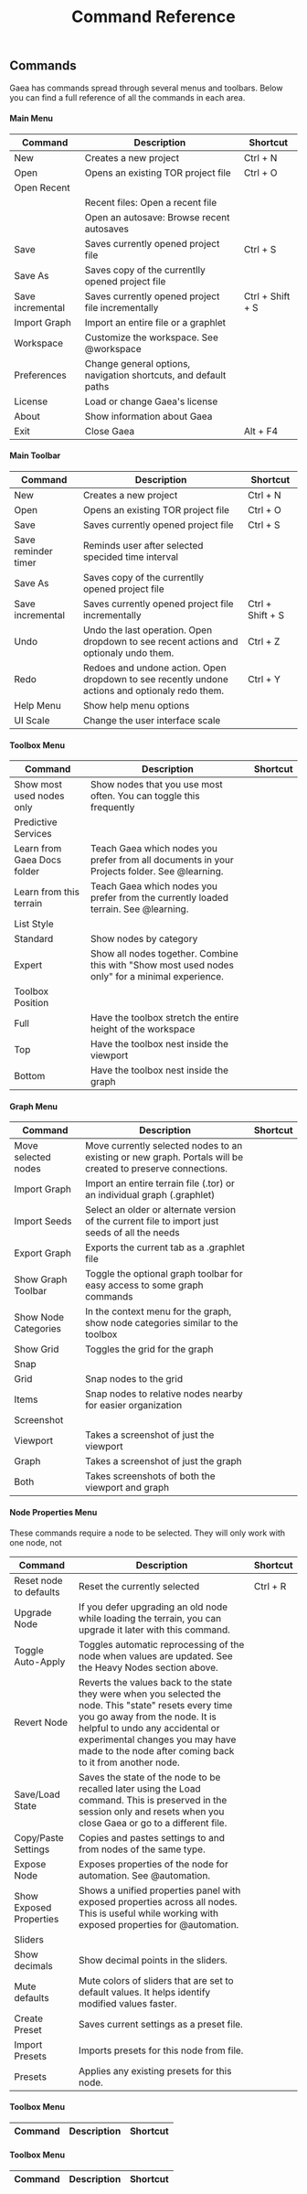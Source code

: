 ﻿---
uid: commands
title: Command Reference
---

## Commands

Gaea has commands spread through several menus and toolbars. Below you can find a full reference of all the commands in each area.



#### Main Menu

| Command          | Description                                                     | Shortcut         |
| ---------------- | --------------------------------------------------------------- | ---------------- |
| New              | Creates a new project                                           | Ctrl + N         |
| Open             | Opens an existing TOR project file                              | Ctrl + O         |
| Open Recent      |                                                                 |                  |
|                  | Recent files: Open a recent file                                |                  |
|                  | Open an autosave: Browse recent autosaves                       |                  |
| Save             | Saves currently opened project file                             | Ctrl + S         |
| Save As          | Saves copy of the currentlly opened project file                |                  |
| Save incremental | Saves currently opened project file incrementally               | Ctrl + Shift + S |
| Import Graph     | Import an entire file or a graphlet                             |                  |
| Workspace        | Customize the workspace. See @workspace                         |                  |
| Preferences      | Change general options, navigation shortcuts, and default paths |                  |
| License          | Load or change Gaea's license                                   |                  |
| About            | Show information about Gaea                                     |                  |
| Exit             | Close Gaea                                                      | Alt + F4         |

#### Main Toolbar

| Command             | Description                                                                                     | Shortcut         |
| ------------------- | ----------------------------------------------------------------------------------------------- | ---------------- |
| New                 | Creates a new project                                                                           | Ctrl + N         |
| Open                | Opens an existing TOR project file                                                              | Ctrl + O         |
| Save                | Saves currently opened project file                                                             | Ctrl + S         |
| Save reminder timer | Reminds user after selected specided time interval                                              |                  |
| Save As             | Saves copy of the currentlly opened project file                                                |                  |
| Save incremental    | Saves currently opened project file incrementally                                               | Ctrl + Shift + S |
| Undo                | Undo the last operation. Open dropdown to see recent actions and optionaly undo them.           | Ctrl + Z         |
| Redo                | Redoes and undone action. Open dropdown to see recently undone actions and optionaly redo them. | Ctrl + Y         |
| Help Menu           | Show help menu options                                                                          |                  |
| UI Scale            | Change the user interface scale                                                                 |                  |


#### Toolbox Menu

| Command                     | Description                                                                                      | Shortcut |
| --------------------------- | ------------------------------------------------------------------------------------------------ | -------- |
| Show most used nodes only   | Show nodes that you use most often. You can toggle this frequently                               |          |
| Predictive Services         |                                                                                                  |          |
| Learn from Gaea Docs folder | Teach Gaea which nodes you prefer from all documents in your Projects folder. See @learning.     |          |
| Learn from this terrain     | Teach Gaea which nodes you prefer from the currently loaded terrain. See @learning.              |          |
| List Style                  |                                                                                                  |          |
| Standard                    | Show nodes by category                                                                           |          |
| Expert                      | Show all nodes together. Combine this with "Show most used nodes only" for a minimal experience. |          |
| Toolbox Position            |                                                                                                  |          |
| Full                        | Have the toolbox stretch the entire height of the workspace                                      |          |
| Top                         | Have the toolbox nest inside the viewport                                                        |          |
| Bottom                      | Have the toolbox nest inside the graph                                                           |          |


#### Graph Menu

| Command              | Description                                                                                                 | Shortcut |
| -------------------- | ----------------------------------------------------------------------------------------------------------- | -------- |
| Move selected nodes  | Move currently selected nodes to an existing or new graph. Portals will be created to preserve connections. |          |
| Import Graph         | Import an entire terrain file (.tor) or an individual graph (.graphlet)                                     |          |
| Import Seeds         | Select an older or alternate version of the current file to import just seeds of all the needs              |          |
| Export Graph         | Exports the current tab as a .graphlet file                                                                 |          |
| Show Graph Toolbar   | Toggle the optional graph toolbar for easy access to some graph commands                                    |          |
| Show Node Categories | In the context menu for the graph, show node categories similar to the toolbox                              |          |
| Show Grid            | Toggles the grid for the graph                                                                              |          |
| Snap                 |                                                                                                             |          |
| Grid                 | Snap nodes to the grid                                                                                      |          |
| Items                | Snap nodes to relative nodes nearby for easier organization                                                 |          |
| Screenshot           |                                                                                                             |          |
| Viewport             | Takes a screenshot of just the viewport                                                                     |          |
| Graph                | Takes a screenshot of just the graph                                                                        |          |
| Both                 | Takes screenshots of both the viewport and graph                                                            |          |




#### Node Properties Menu

These commands require a node to be selected. They will only work with one node, not 

| Command                 | Description                                                                                                                                                                                                                                                                | Shortcut |
| ----------------------- | -------------------------------------------------------------------------------------------------------------------------------------------------------------------------------------------------------------------------------------------------------------------------- | -------- |
| Reset node to defaults  | Reset the currently selected                                                                                                                                                                                                                                               | Ctrl + R |
| Upgrade Node            | If you defer upgrading an old node while loading the terrain, you can upgrade it later with this command.                                                                                                                                                                  |          |
| Toggle Auto-Apply       | Toggles automatic reprocessing of the node when values are updated. See the Heavy Nodes section above.                                                                                                                                                                     |
| Revert Node             | Reverts the values back to the state they were when you selected the node. This "state" resets every time you go away from the node. It is helpful to undo any accidental or experimental changes you may have made to the node after coming back to it from another node. |
| Save/Load State         | Saves the state of the node to be recalled later using the Load command. This is preserved in the session only and resets when you close Gaea or go to a different file.                                                                                                   |
| Copy/Paste Settings     | Copies and pastes settings to and from nodes of the same type.                                                                                                                                                                                                             |
| Expose Node             | Exposes properties of the node for automation. See @automation.                                                                                                                                                                                                            |
| Show Exposed Properties | Shows a unified properties panel with exposed properties across all nodes. This is useful while working with exposed properties for @automation.                                                                                                                           |
| Sliders                 |                                                                                                                                                                                                                                                                            |          |
| Show decimals           | Show decimal points in the sliders.                                                                                                                                                                                                                                        |          |
| Mute defaults           | Mute colors of sliders that are set to default values. It helps identify modified values faster.                                                                                                                                                                           |          |
| Create Preset           | Saves current settings as a preset file.                                                                                                                                                                                                                                   |
| Import Presets          | Imports presets for this node from file.                                                                                                                                                                                                                                   |
| Presets                 | Applies any existing presets for this node.                                                                                                                                                                                                                                |




#### Toolbox Menu

| Command | Description | Shortcut |
| ------- | ----------- | -------- |



#### Toolbox Menu

| Command | Description | Shortcut |
| ------- | ----------- | -------- |